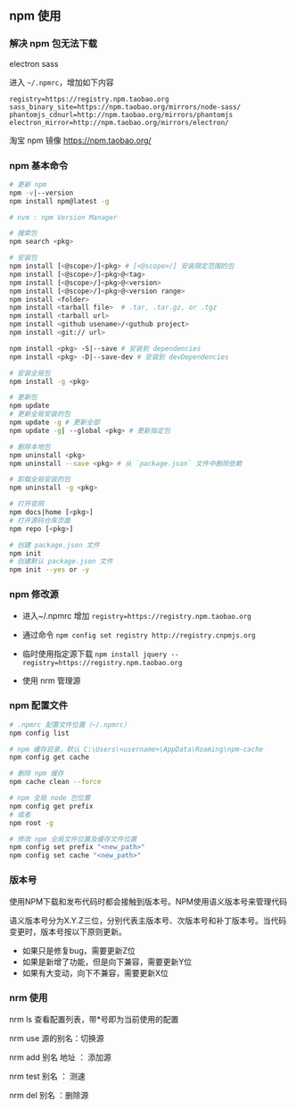 

## npm 使用

### 解决 npm 包无法下载

 electron sass 

进入 `~/.npmrc`，增加如下内容

```
registry=https://registry.npm.taobao.org
sass_binary_site=https://npm.taobao.org/mirrors/node-sass/
phantomjs_cdnurl=http://npm.taobao.org/mirrors/phantomjs
electron_mirror=http://npm.taobao.org/mirrors/electron/
```



淘宝 npm 镜像 https://npm.taobao.org/



### npm 基本命令

```bash
# 更新 npm
npm -v|--version
npm install npm@latest -g

# nvm : npm Version Manager 

# 搜索包
npm search <pkg>

# 安装包
npm install [<@scope>/]<pkg> # [<@scope>/] 安装限定范围的包
npm install [<@scope>/]<pkg>@<tag>
npm install [<@scope>/]<pkg>@<version>
npm install [<@scope>/]<pkg>@<version range>
npm install <folder>
npm install <tarball file>  # .tar, .tar.gz, or .tgz
npm install <tarball url>
npm install <github usename>/<guthub project>
npm install <git:// url>

npm install <pkg> -S|--save # 安装到 dependencies
npm install <pkg> -D|--save-dev # 安装到 devDependencies

# 安装全局包
npm install -g <pkg>

# 更新包
npm update
# 更新全局安装的包
npm update -g # 更新全部
npm update -g| --global <pkg> # 更新指定包

# 删除本地包
npm uninstall <pkg>
npm uninstall --save <pkg> # 从 `package.json` 文件中删除依赖

# 卸载全局安装的包
npm uninstall -g <pkg>

# 打开官网
npm docs|home [<pkg>]
# 打开源码仓库页面
npm repo [<pkg>]

# 创建 package.json 文件
npm init
# 创建默认 package.json 文件
npm init --yes or -y


```



### npm 修改源

* 进入~/.npmrc 增加 `registry=https://registry.npm.taobao.org`

* 通过命令 `npm config set registry http://registry.cnpmjs.org`

* 临时使用指定源下载 `npm install jquery --registry=https://registry.npm.taobao.org`

* 使用 nrm 管理源



### npm 配置文件

```bash
# .npmrc 配置文件位置（~/.npmrc）
npm config list

# npm 缓存目录，默认 C:\Users\<username>\AppData\Roaming\npm-cache
npm config get cache

# 删除 npm 缓存
npm cache clean --force

# npm 全局 node 包位置
npm config get prefix
# 或者
npm root -g

# 修改 npm 全局文件位置及缓存文件位置
npm config set prefix "<new_path>"
npm config set cache "<new_path>"
```



### 版本号

使用NPM下载和发布代码时都会接触到版本号。NPM使用语义版本号来管理代码

语义版本号分为X.Y.Z三位，分别代表主版本号、次版本号和补丁版本号。当代码变更时，版本号按以下原则更新。

- 如果只是修复bug，需要更新Z位
- 如果是新增了功能，但是向下兼容，需要更新Y位
- 如果有大变动，向下不兼容，需要更新X位



### nrm 使用

nrm ls 查看配置列表，带*号即为当前使用的配置

nrm use 源的别名：切换源

nrm add 别名 地址 ： 添加源

nrm test 别名 ： 测速

nrm del 别名 ：删除源





